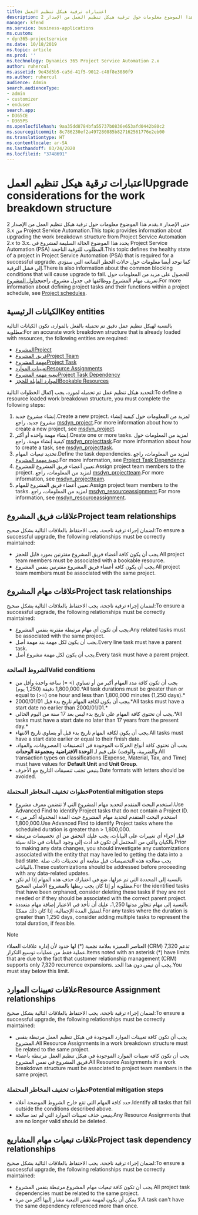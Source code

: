 ```yaml
---
title: اعتبارات ترقية هيكل تنظيم العمل
description: يقدم هذا الموضوع معلومات حول ترقية هيكل تنظيم العمل من الإصدار 2.x حتى الإصدار 3.x من Project Service Automation.
manager: kfend
ms.service: business-applications
ms.custom:
- dyn365-projectservice
ms.date: 10/18/2019
ms.topic: article
ms.prod: ''
ms.technology: Dynamics 365 Project Service Automation 2.x
author: ruhercul
ms.assetid: 9e43d5b5-ca5d-41f5-9012-c48f8e3080f9
ms.author: ruhercul
audience: Admin
search.audienceType:
- admin
- customizer
- enduser
search.app:
- D365CE
- D365PS
ms.openlocfilehash: 9aa35dd8784bfa55737b0836e653afd0442b80c2
ms.sourcegitcommit: 8c786230ef2a497280885b827162561776e2eb00
ms.translationtype: HT
ms.contentlocale: ar-SA
ms.lasthandoff: 03/24/2020
ms.locfileid: "3748691"
---
```

# <a name="upgrade-considerations-for-the-work-breakdown-structure"></a><span data-ttu-id="f9f06-103">اعتبارات ترقية هيكل تنظيم العمل</span><span class="sxs-lookup"><span data-stu-id="f9f06-103">Upgrade considerations for the work breakdown structure</span></span>
<span data-ttu-id="f9f06-104">يقدم هذا الموضوع معلومات حول ترقية هيكل تنظيم العمل من الإصدار 2.x حتى الإصدار 3.x من Project Service Automation.</span><span class="sxs-lookup"><span data-stu-id="f9f06-104">This topic provides information about upgrading the work breakdown structure from Project Service Automation 2.x to 3.x.</span></span> <span data-ttu-id="f9f06-105">يحدد هذا الموضوع الحالة السليمة لمشروع في Project Service Automation (PSA) المطلوب للترقية الناجحة.</span><span class="sxs-lookup"><span data-stu-id="f9f06-105">This topic defines the healthy state of a project in Project Service Automation (PSA) that is required for a successful upgrade.</span></span> <span data-ttu-id="f9f06-106">كما توجد أيضا معلومات حول حالات الحظر الشائعة التي ستؤدي إلى فشل الترقية.</span><span class="sxs-lookup"><span data-stu-id="f9f06-106">There is also information about the common blocking conditions that will cause upgrade to fail.</span></span> <span data-ttu-id="f9f06-107">للحصول على مزيد من المعلومات حول تعريف مهام المشروع ووظائفها في جدول مشروع، راجع[جداول المشروع](project-creating.md).</span><span class="sxs-lookup"><span data-stu-id="f9f06-107">For more information about defining project tasks and their functions within a project schedule, see [Project schedules](project-creating.md).</span></span>

## <a name="key-entities"></a><span data-ttu-id="f9f06-108">الكيانات الرئيسية</span><span class="sxs-lookup"><span data-stu-id="f9f06-108">Key entities</span></span>
<span data-ttu-id="f9f06-109">بالنسبة لهيكل تنظيم عمل دقيق تم تحميله بالفعل بالموارد، تكون الكيانات التالية مطلوبة:</span><span class="sxs-lookup"><span data-stu-id="f9f06-109">For an accurate work breakdown structure that is already loaded with resources, the following entities are required:</span></span>

- [<span data-ttu-id="f9f06-110">المشروع</span><span class="sxs-lookup"><span data-stu-id="f9f06-110">Project</span></span>](../developer/entities/msdyn_project.md)
- [<span data-ttu-id="f9f06-111">فريق المشروع</span><span class="sxs-lookup"><span data-stu-id="f9f06-111">Project Team</span></span>](../developer/entities/msdyn_projectteam.md)
- [<span data-ttu-id="f9f06-112">مهمة المشروع</span><span class="sxs-lookup"><span data-stu-id="f9f06-112">Project Task</span></span>](../developer/entities/msdyn_projecttask.md)
- [<span data-ttu-id="f9f06-113">تعيينات الموارد</span><span class="sxs-lookup"><span data-stu-id="f9f06-113">Resource Assignments</span></span>](../developer/entities/msdyn_resourceassignment.md)
- [<span data-ttu-id="f9f06-114">تبعية مهمة المشروع</span><span class="sxs-lookup"><span data-stu-id="f9f06-114">Project Task Dependency</span></span>](../developer/entities/msdyn_projecttaskdependency.md)
- [<span data-ttu-id="f9f06-115">الموارد القابلة للحجز</span><span class="sxs-lookup"><span data-stu-id="f9f06-115">Bookable Resources</span></span>](../developer/entities/bookableresource.md)

<span data-ttu-id="f9f06-116">لتحديد هيكل تنظيم عمل تم تحميله لمورد، يجب إكمال الخطوات التالية:</span><span class="sxs-lookup"><span data-stu-id="f9f06-116">To define a resource loaded work breakdown structure, you must complete the following steps:</span></span>

1. <span data-ttu-id="f9f06-117">إنشاء مشروع جديد.</span><span class="sxs-lookup"><span data-stu-id="f9f06-117">Create a new project.</span></span> <span data-ttu-id="f9f06-118">لمزيد من المعلومات حول كيفية إنشاء مشروع جديد، راجع [msdyn_project](../developer/entities/msdyn_project.md).</span><span class="sxs-lookup"><span data-stu-id="f9f06-118">For more information about how to create a new project, see [msdyn_project](../developer/entities/msdyn_project.md).</span></span>
2. <span data-ttu-id="f9f06-119">إنشاء مهمة واحده أو أكثر.</span><span class="sxs-lookup"><span data-stu-id="f9f06-119">Create one or more tasks.</span></span> <span data-ttu-id="f9f06-120">لمزيد من المعلومات حول كيفية إنشاء مهمة، راجع [msdyn_projecttask](../developer/entities/msdyn_projecttask.md).</span><span class="sxs-lookup"><span data-stu-id="f9f06-120">For more information about how to create a task, see [msdyn_projecttask](../developer/entities/msdyn_projecttask.md).</span></span>
3. <span data-ttu-id="f9f06-121">تحديد تبعيات المهام.</span><span class="sxs-lookup"><span data-stu-id="f9f06-121">Define the task dependencies.</span></span> <span data-ttu-id="f9f06-122">لمزيد من المعلومات، راجع [تبعية مهمة المشروع](../developer/entities/msdyn_projecttaskdependency.md).</span><span class="sxs-lookup"><span data-stu-id="f9f06-122">For more information, see [Project Task Dependency](../developer/entities/msdyn_projecttaskdependency.md).</span></span>
4. <span data-ttu-id="f9f06-123">تعيين أعضاء فريق المشروع للمشروع.</span><span class="sxs-lookup"><span data-stu-id="f9f06-123">Assign project team members to the project.</span></span> <span data-ttu-id="f9f06-124">لمزيد من المعلومات، راجع [msdyn_projectteam](../developer/entities/msdyn_projectteam.md).</span><span class="sxs-lookup"><span data-stu-id="f9f06-124">For more information, see [msdyn_projectteam](../developer/entities/msdyn_projectteam.md).</span></span>
5. <span data-ttu-id="f9f06-125">تعيين أعضاء فريق المشروع للمهام.</span><span class="sxs-lookup"><span data-stu-id="f9f06-125">Assign project team members to the tasks.</span></span> <span data-ttu-id="f9f06-126">لمزيد من المعلومات، راجع [msdyn_resourceassignment](../developer/entities/msdyn_resourceassignment.md).</span><span class="sxs-lookup"><span data-stu-id="f9f06-126">For more information, see [msdyn_resourceassignment](../developer/entities/msdyn_resourceassignment.md).</span></span>

## <a name="project-team-relationships"></a><span data-ttu-id="f9f06-127">علاقات فريق المشروع</span><span class="sxs-lookup"><span data-stu-id="f9f06-127">Project team relationships</span></span>

<span data-ttu-id="f9f06-128">لضمان إجراء ترقية ناجحة، يجب الاحتفاظ بالعلاقات التالية بشكل صحيح:</span><span class="sxs-lookup"><span data-stu-id="f9f06-128">To ensure a successful upgrade, the following relationships must be correctly maintained:</span></span>
- <span data-ttu-id="f9f06-129">يجب أن يكون كافة أعضاء فريق المشروع مقترنين بمورد قابل للحجز.</span><span class="sxs-lookup"><span data-stu-id="f9f06-129">All project team members must be associated with a bookable resource.</span></span>
- <span data-ttu-id="f9f06-130">يجب أن يكون كافة أعضاء فريق المشروع مقترنين بنفس المشروع.</span><span class="sxs-lookup"><span data-stu-id="f9f06-130">All project team members must be associated with the same project.</span></span> 

## <a name="project-task-relationships"></a><span data-ttu-id="f9f06-131">علاقات مهام المشروع</span><span class="sxs-lookup"><span data-stu-id="f9f06-131">Project task relationships</span></span>
<span data-ttu-id="f9f06-132">لضمان إجراء ترقية ناجحة، يجب الاحتفاظ بالعلاقات التالية بشكل صحيح:</span><span class="sxs-lookup"><span data-stu-id="f9f06-132">To ensure a successful upgrade, the following relationships must be correctly maintained:</span></span>

- <span data-ttu-id="f9f06-133">يجب أن تكون أي مهام مرتبطة مقترنة بنفس المشروع.</span><span class="sxs-lookup"><span data-stu-id="f9f06-133">Any related tasks must be associated with the same project.</span></span>
- <span data-ttu-id="f9f06-134">يجب أن يكون لكل مهمة بند مهمة أصل.</span><span class="sxs-lookup"><span data-stu-id="f9f06-134">Every line task must have a parent task.</span></span>
- <span data-ttu-id="f9f06-135">يجب أن يكون لكل مهمة مشروع أصل.</span><span class="sxs-lookup"><span data-stu-id="f9f06-135">Every task must have a parent project.</span></span>

### <a name="valid-conditions"></a><span data-ttu-id="f9f06-136">الشروط الصالحة</span><span class="sxs-lookup"><span data-stu-id="f9f06-136">Valid conditions</span></span>

- <span data-ttu-id="f9f06-137">يجب أن تكون كافة مدد المهام أكبر من أو تساوي (> =) ساعة واحدة وأقل من 1,800,000 دقيقة (1,250 يوم).\*</span><span class="sxs-lookup"><span data-stu-id="f9f06-137">All task durations must be greater than or equal to (>=) one hour and less than 1,800,000 minutes (1,250 days).\*</span></span>
- <span data-ttu-id="f9f06-138">يجب أن يكون لكافة المهام تاريخ بدء قبل 2000/01/01.\*</span><span class="sxs-lookup"><span data-stu-id="f9f06-138">All tasks must have a start date no earlier than 2000/01/01.\*</span></span>
- <span data-ttu-id="f9f06-139">يجب أن تحتوي كافة المهام على تاريخ بدء ليس بعد 17 سنة من اليوم الحالي.\*</span><span class="sxs-lookup"><span data-stu-id="f9f06-139">All tasks must have a start date no later than 17 years from the present day.\*</span></span>
- <span data-ttu-id="f9f06-140">يجب أن يكون لكافة المهام تاريخ بدء قبل أو يساوي تاريخ الانتهاء.</span><span class="sxs-lookup"><span data-stu-id="f9f06-140">All tasks must have a start date earlier or equal to their finish date.</span></span>
- <span data-ttu-id="f9f06-141">يجب أن تحتوي كافة أنواع الحركات الموجودة في التصنيفات (المصروفات، والمواد، والضريبة، والوقت) على قيم لـ **الوحدة الافتراضية** و**مجموعة الوحدات**.</span><span class="sxs-lookup"><span data-stu-id="f9f06-141">All transaction types on classifications (Expense, Material, Tax, and Time) must have values for **Default Unit** and **Unit Group**.</span></span>
- <span data-ttu-id="f9f06-142">ينبغي تجنب تنسيقات التاريخ مع الأحرف.</span><span class="sxs-lookup"><span data-stu-id="f9f06-142">Date formats with letters should be avoided.</span></span>

### <a name="potential-mitigation-steps"></a><span data-ttu-id="f9f06-143">خطوات تخفيف المخاطر المحتملة</span><span class="sxs-lookup"><span data-stu-id="f9f06-143">Potential mitigation steps</span></span>
- <span data-ttu-id="f9f06-144">استخدم البحث المتقدم لتحديد مهام المشروع التي لا تتضمن معرف مشروع.</span><span class="sxs-lookup"><span data-stu-id="f9f06-144">Use Advanced Find to identify Project tasks that do not contain a Project ID.</span></span>
- <span data-ttu-id="f9f06-145">استخدم البحث المتقدم لتحديد مهام المشروع حيث المدة المجدولة أكبر من > 1,800,000.</span><span class="sxs-lookup"><span data-stu-id="f9f06-145">Use Advanced Find to identify Project tasks where the scheduled duration is greater than > 1,800,000.</span></span>
- <span data-ttu-id="f9f06-146">قبل اجراء أي تغييرات على البيانات، يجب عليك التحقق من أي تخصيصات مرتبطة بالكيان والتي من المحتمل أن تكون قد أدت إلى وجود البيانات في حالة سيئة.</span><span class="sxs-lookup"><span data-stu-id="f9f06-146">Prior to making any data changes, you should investigate any customizations associated with the entity that may have led to getting the data into a bad state.</span></span> <span data-ttu-id="f9f06-147">يجب معالجة هذه التخصيصات قبل متابعة أي تحديثات ذات صلة بالبيانات.</span><span class="sxs-lookup"><span data-stu-id="f9f06-147">These customizations should be addressed before proceeding with any data-related updates.</span></span>
- <span data-ttu-id="f9f06-148">بالنسبة إلى المحددة التي تم عزلها، ضع في اعتبارك حذف هذه المهام إذا لم تكن مطلوبة أو إذا كان يجب ربطها بالمشروع الأصلي الصحيح.</span><span class="sxs-lookup"><span data-stu-id="f9f06-148">For the identified tasks that have been orphaned, consider deleting these tasks if they are not needed or if they should be associated with the correct parent project.</span></span>
- <span data-ttu-id="f9f06-149">بالنسبة إلى مهام تتجاوز مدتها 1,250، عليك أن تأخذ في الاعتبار إضافة مهام متعددة لتمثيل المدة الإجمالية، إذا كان ذلك ممكنًا.</span><span class="sxs-lookup"><span data-stu-id="f9f06-149">For any tasks where the duration is greater than 1,250 days, consider adding multiple tasks to represent the total duration, if feasible.</span></span>

> [!NOTE]
> <span data-ttu-id="f9f06-150">العناصر المميزة بعلامة نجمية (\*) لها حدود لأن إدارة علاقات العملاء (CRM) تدعم 7,320 عملية فقط من عمليات توسيع التكرار.</span><span class="sxs-lookup"><span data-stu-id="f9f06-150">Items noted with an asterisk (\*) have limits that are due to the fact that customer relationship management (CRM) supports only 7,320 recurrence expansions.</span></span> <span data-ttu-id="f9f06-151">يجب أن تبقى دون هذا الحد.</span><span class="sxs-lookup"><span data-stu-id="f9f06-151">You must stay below this limit.</span></span>

## <a name="resource-assignment-relationships"></a><span data-ttu-id="f9f06-152">علاقات تعيينات الموارد</span><span class="sxs-lookup"><span data-stu-id="f9f06-152">Resource Assignment relationships</span></span>
<span data-ttu-id="f9f06-153">لضمان إجراء ترقية ناجحة، يجب الاحتفاظ بالعلاقات التالية بشكل صحيح:</span><span class="sxs-lookup"><span data-stu-id="f9f06-153">To ensure a successful upgrade, the following relationships must be correctly maintained:</span></span>

- <span data-ttu-id="f9f06-154">يجب أن تكون كافة تعيينات الموارد الموجودة في هيكل تنظيم العمل مرتبطة بنفس المشروع.</span><span class="sxs-lookup"><span data-stu-id="f9f06-154">All Resource Assignments in a work breakdown structure must be related to the same project.</span></span>
- <span data-ttu-id="f9f06-155">يجب أن تكون كافة تعيينات الموارد الموجودة في هيكل تنظيم العمل مرتبطة بأعضاء فريق المشروع في نفس المشروع.</span><span class="sxs-lookup"><span data-stu-id="f9f06-155">All Resource Assignments in a work breakdown structure must be associated to project team members in the same project.</span></span>

### <a name="potential-mitigation-steps"></a><span data-ttu-id="f9f06-156">خطوات تخفيف المخاطر المحتملة</span><span class="sxs-lookup"><span data-stu-id="f9f06-156">Potential mitigation steps</span></span>
- <span data-ttu-id="f9f06-157">حدد كافة المهام التي تقع خارج الشروط الموضحة أعلاه.</span><span class="sxs-lookup"><span data-stu-id="f9f06-157">Identify all tasks that fall outside the conditions described above.</span></span>  
- <span data-ttu-id="f9f06-158">ينبغي حذف تعيينات الموارد التي لم تعد صالحة.</span><span class="sxs-lookup"><span data-stu-id="f9f06-158">Any Resource Assignments that are no longer valid should be deleted.</span></span>

## <a name="project-task-dependency-relationships"></a><span data-ttu-id="f9f06-159">علاقات تبعيات مهام المشاريع</span><span class="sxs-lookup"><span data-stu-id="f9f06-159">Project task dependency relationships</span></span>
<span data-ttu-id="f9f06-160">لضمان إجراء ترقية ناجحة، يجب الاحتفاظ بالعلاقات التالية بشكل صحيح:</span><span class="sxs-lookup"><span data-stu-id="f9f06-160">To ensure a successful upgrade, the following relationships must be correctly maintained:</span></span>

- <span data-ttu-id="f9f06-161">يجب أن تكون كافة تبعيات مهام المشروع مرتبطة بنفس المشروع.</span><span class="sxs-lookup"><span data-stu-id="f9f06-161">All project task dependencies must be related to the same project.</span></span>
- <span data-ttu-id="f9f06-162">لا يمكن أن يكون لمهمة نفس التبعية مشار إليها أكثر من مرة.</span><span class="sxs-lookup"><span data-stu-id="f9f06-162">A task can't have the same dependency referenced more than once.</span></span>
